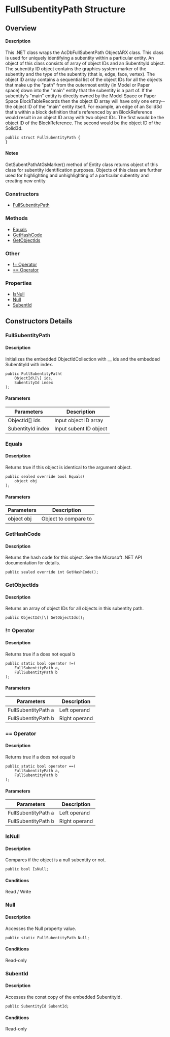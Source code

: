 # FullSubentityPath Structure

## Overview

#### Description
This .NET class wraps the AcDbFullSubentPath ObjectARX class. 
This class is used for uniquely identifying a subentity within a particular entity. An object of this class consists of array of object IDs and an SubentityId object. 
The subentity ID object contains the graphics system marker of the subentity and the type of the subentity (that is, edge, face, vertex). The object ID array contains a sequential list of the object IDs for all the objects that make up the "path" from the outermost entity (in Model or Paper space) down into the "main" entity that the subentity is a part of. If the subentity's "main" entity is directly owned by the Model Space or Paper Space BlockTableRecords then the object ID array will have only one entry--the object ID of the "main" entity itself. 
For example, an edge of an Solid3d that's within a block definition that's referenced by an BlockReference would result in an object ID array with two object IDs. The first would be the object ID of the BlockReference. The second would be the object ID of the Solid3d.
```text
public struct FullSubentityPath {
}
```

#### Notes
GetSubentPathAtGsMarker() method of Entity class returns object of this class for subentity identification purposes. Objects of this class are further used for highlighting and unhighlighting of a particular subentity and creating new entity
### Constructors

- [FullSubentityPath](#fullsubentitypath)

### Methods

- [Equals](#equals)
- [GetHashCode](#gethashcode)
- [GetObjectIds](#getobjectids)

### Other

- [!= Operator](#!=-operator)
- [== Operator](#==-operator)

### Properties

- [IsNull](#isnull)
- [Null](#null)
- [SubentId](#subentid)


## Constructors Details

### FullSubentityPath

#### Description
Initializes the embedded ObjectIdCollection with __ ids and the embedded SubentityId with index.
```text
public FullSubentityPath(
    ObjectId\[\] ids, 
    SubentityId index
);
```

#### Parameters
| Parameters | Description |
| --- | --- |
| ObjectId[] ids | Input object ID array |
| SubentityId index | Input subent ID object |

### Equals

#### Description
Returns true if this object is identical to the argument object.
```text
public sealed override bool Equals(
    object obj
);
```

#### Parameters
| Parameters | Description |
| --- | --- |
| object obj | Object to compare to |

### GetHashCode

#### Description
Returns the hash code for this object. See the Microsoft .NET API documentation for details.
```text
public sealed override int GetHashCode();
```

### GetObjectIds

#### Description
Returns an array of object IDs for all objects in this subentity path.
```text
public ObjectId\[\] GetObjectIds();
```

### != Operator

#### Description
Returns true if a does not equal b
```text
public static bool operator !=(
    FullSubentityPath a, 
    FullSubentityPath b
);
```

#### Parameters
| Parameters | Description |
| --- | --- |
| FullSubentityPath a | Left operand |
| FullSubentityPath b | Right operand |

### == Operator

#### Description
Returns true if a does not equal b
```text
public static bool operator ==(
    FullSubentityPath a, 
    FullSubentityPath b
);
```

#### Parameters
| Parameters | Description |
| --- | --- |
| FullSubentityPath a | Left operand |
| FullSubentityPath b | Right operand |

### IsNull

#### Description
Compares if the object is a null subentity or not.
```text
public bool IsNull;
```

#### Conditions
Read / Write
### Null

#### Description
Accesses the Null property value. 
```text
public static FullSubentityPath Null;
```

#### Conditions
Read-only
### SubentId

#### Description
Accesses the const copy of the embedded SubentityId.
```text
public SubentityId SubentId;
```

#### Conditions
Read-only